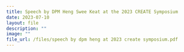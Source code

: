 ```yaml
---
title: Speech by DPM Heng Swee Keat at the 2023 CREATE Symposium
date: 2023-07-10
layout: file
description: ""
image: ""
file_url: /files/speech by dpm heng at 2023 create symposium.pdf
---
```

